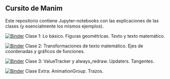 ## Cursito de Manim

Este repositorio contiene Jupyter-notebooks con las explicaciones de las clases (y esencialmente los mismos ejemplos).

[![Binder](https://mybinder.org/badge_logo.svg)](https://mybinder.org/v2/gh/iojea/Manim-Jupyter-Tutorials/HEAD?labpath=clase1.ipynb) Clase 1: Lo básico. Figuras geométricas. Texto y texto matemático. 

[![Binder](https://mybinder.org/badge_logo.svg)](https://mybinder.org/v2/gh/iojea/Manim-Jupyter-Tutorials/HEAD?labpath=clase2.ipynb) Clase 2: Transformaciones de texto matemático. Ejes de coordenadas y gráficos de funciones. 

[![Binder](https://mybinder.org/badge_logo.svg)](https://mybinder.org/v2/gh/iojea/Manim-Jupyter-Tutorials/HEAD?labpath=clase3.ipynb) Clase 3: ValueTracker y always_redraw. Updaters. Tangentes.

[![Binder](https://mybinder.org/badge_logo.svg)](https://mybinder.org/v2/gh/iojea/Manim-Jupyter-Tutorials/HEAD?labpath=extra.ipynb) Clase Extra: AnimationGroup. Trazos. 
